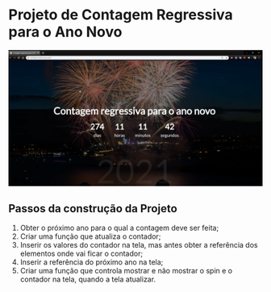 # Projeto de Contagem Regressiva para o Ano Novo

![Tela da API](img/tela.png)

## Passos da construção da Projeto

1. Obter o próximo ano para o qual a contagem deve ser feita;
2. Criar uma função que atualiza o contador;
3. Inserir os valores do contador na tela, mas antes obter a referência dos elementos onde vai ficar o contador;
4. Inserir a referência do próximo ano na tela;
5. Criar uma função que controla mostrar e não mostrar o spin e o contador na tela, quando a tela atualizar.
